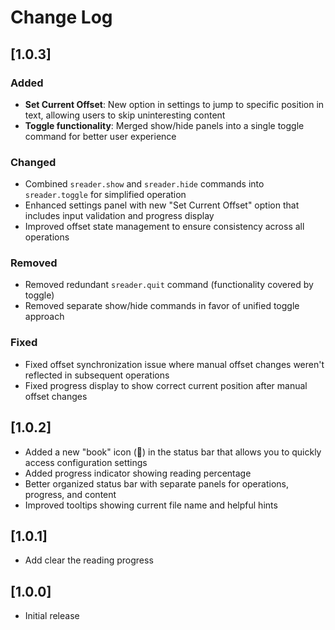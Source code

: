 # Change Log

## [1.0.3]

### Added
- **Set Current Offset**: New option in settings to jump to specific position in text, allowing users to skip uninteresting content
- **Toggle functionality**: Merged show/hide panels into a single toggle command for better user experience

### Changed
- Combined `sreader.show` and `sreader.hide` commands into `sreader.toggle` for simplified operation
- Enhanced settings panel with new "Set Current Offset" option that includes input validation and progress display
- Improved offset state management to ensure consistency across all operations

### Removed
- Removed redundant `sreader.quit` command (functionality covered by toggle)
- Removed separate show/hide commands in favor of unified toggle approach

### Fixed
- Fixed offset synchronization issue where manual offset changes weren't reflected in subsequent operations
- Fixed progress display to show correct current position after manual offset changes

## [1.0.2]

- Added a new "book" icon (📖) in the status bar that allows you to quickly access configuration settings
- Added progress indicator showing reading percentage
- Better organized status bar with separate panels for operations, progress, and content
- Improved tooltips showing current file name and helpful hints

## [1.0.1]

- Add clear the reading progress

## [1.0.0]

- Initial release
